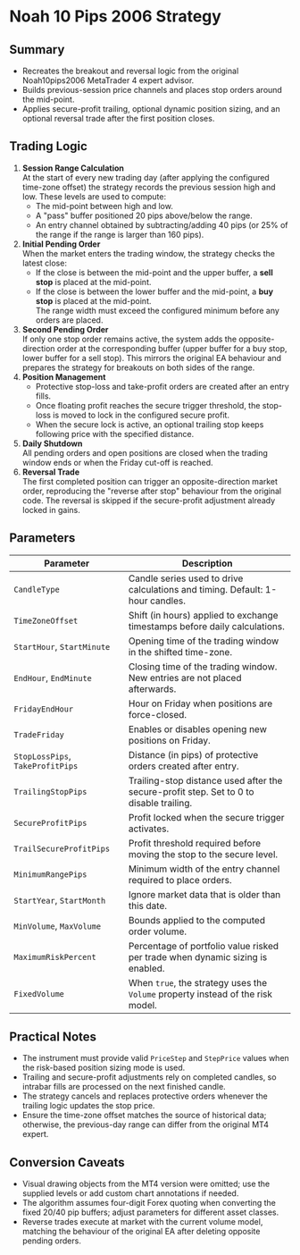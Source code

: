 # Noah 10 Pips 2006 Strategy

## Summary
- Recreates the breakout and reversal logic from the original Noah10pips2006 MetaTrader 4 expert advisor.
- Builds previous-session price channels and places stop orders around the mid-point.
- Applies secure-profit trailing, optional dynamic position sizing, and an optional reversal trade after the first position closes.

## Trading Logic
1. **Session Range Calculation**  
   At the start of every new trading day (after applying the configured time-zone offset) the strategy records the previous session high and low. These levels are used to compute:
   - The mid-point between high and low.  
   - A "pass" buffer positioned 20 pips above/below the range.  
   - An entry channel obtained by subtracting/adding 40 pips (or 25% of the range if the range is larger than 160 pips).
2. **Initial Pending Order**  
   When the market enters the trading window, the strategy checks the latest close:  
   - If the close is between the mid-point and the upper buffer, a **sell stop** is placed at the mid-point.  
   - If the close is between the lower buffer and the mid-point, a **buy stop** is placed at the mid-point.  
   The range width must exceed the configured minimum before any orders are placed.
3. **Second Pending Order**  
   If only one stop order remains active, the system adds the opposite-direction order at the corresponding buffer (upper buffer for a buy stop, lower buffer for a sell stop). This mirrors the original EA behaviour and prepares the strategy for breakouts on both sides of the range.
4. **Position Management**  
   - Protective stop-loss and take-profit orders are created after an entry fills.  
   - Once floating profit reaches the secure trigger threshold, the stop-loss is moved to lock in the configured secure profit.  
   - When the secure lock is active, an optional trailing stop keeps following price with the specified distance.
5. **Daily Shutdown**  
   All pending orders and open positions are closed when the trading window ends or when the Friday cut-off is reached.
6. **Reversal Trade**  
   The first completed position can trigger an opposite-direction market order, reproducing the "reverse after stop" behaviour from the original code. The reversal is skipped if the secure-profit adjustment already locked in gains.

## Parameters
| Parameter | Description |
|-----------|-------------|
| `CandleType` | Candle series used to drive calculations and timing. Default: 1-hour candles. |
| `TimeZoneOffset` | Shift (in hours) applied to exchange timestamps before daily calculations. |
| `StartHour`, `StartMinute` | Opening time of the trading window in the shifted time-zone. |
| `EndHour`, `EndMinute` | Closing time of the trading window. New entries are not placed afterwards. |
| `FridayEndHour` | Hour on Friday when positions are force-closed. |
| `TradeFriday` | Enables or disables opening new positions on Friday. |
| `StopLossPips`, `TakeProfitPips` | Distance (in pips) of protective orders created after entry. |
| `TrailingStopPips` | Trailing-stop distance used after the secure-profit step. Set to 0 to disable trailing. |
| `SecureProfitPips` | Profit locked when the secure trigger activates. |
| `TrailSecureProfitPips` | Profit threshold required before moving the stop to the secure level. |
| `MinimumRangePips` | Minimum width of the entry channel required to place orders. |
| `StartYear`, `StartMonth` | Ignore market data that is older than this date. |
| `MinVolume`, `MaxVolume` | Bounds applied to the computed order volume. |
| `MaximumRiskPercent` | Percentage of portfolio value risked per trade when dynamic sizing is enabled. |
| `FixedVolume` | When `true`, the strategy uses the `Volume` property instead of the risk model. |

## Practical Notes
- The instrument must provide valid `PriceStep` and `StepPrice` values when the risk-based position sizing mode is used.
- Trailing and secure-profit adjustments rely on completed candles, so intrabar fills are processed on the next finished candle.
- The strategy cancels and replaces protective orders whenever the trailing logic updates the stop price.
- Ensure the time-zone offset matches the source of historical data; otherwise, the previous-day range can differ from the original MT4 expert.

## Conversion Caveats
- Visual drawing objects from the MT4 version were omitted; use the supplied levels or add custom chart annotations if needed.
- The algorithm assumes four-digit Forex quoting when converting the fixed 20/40 pip buffers; adjust parameters for different asset classes.
- Reverse trades execute at market with the current volume model, matching the behaviour of the original EA after deleting opposite pending orders.

